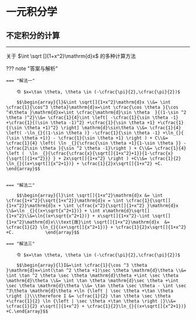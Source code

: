 # 一元积分学

## 不定积分的计算

---

关于 $\int \sqrt []{1+x^2}\mathrm{d}x$ 的多种计算方法

??? note "答案与解析"
    
    === "解法一"
    
        令 $x=\tan \theta, \theta \in (-\cfrac{\pi}{2},\cfrac{\pi}{2})$
    
        $$\begin{array}{l}&\int \sqrt[]{1+x^2}\mathrm{d}x \\&= \int \cfrac{1}{\cos^3 \theta}\mathrm{d}x=\int \cfrac{\cos \theta }{\cos ^4\theta }\mathrm{d}x=\int \cfrac{\mathrm{d}\sin \theta  }{(1-\sin ^2 \theta )^2}\\&= \cfrac{1}{4}\int \left[ -\cfrac{1}{\sin \theta -1} +\cfrac{1}{(\sin \theta -1)^2} +\cfrac{1}{\sin \theta +1} +\cfrac{1}{(\sin \theta +1)^2} \right] \mathrm{d}\sin\theta \\&= \cfrac{1}{4} \left( -\ln_{}{(1-\sin \theta )} -\cfrac{1}{\sin \theta -1} +\ln_{}{ (\sin \theta +1)} - \cfrac{1}{\sin \theta +1} \right ) + C\\&= \cfrac{1}{4} \left( \ln _{}{\cfrac{\sin \theta +1}{1-\sin \theta }} - \cfrac{2\sin \theta }{\sin ^2 \theta -1}\right ) + C\\&= \cfrac{1}{4} \left (  \ln _{}{\cfrac{\cfrac{x}{\sqrt[]{1+x^2}+1}}{1-\cfrac{x}{\sqrt[]{1+x^2}}} } + 2x\sqrt[]{1+x^2} \right ) +C\\&= \cfrac{1}{2} \ln_{}{(x+\sqrt[]{x^2+1})} + \cfrac{1}{2}x\sqrt[]{1+x^2} +C.   \end{array}$$
    
    
    === "解法二"
    
    	$$\begin{array}{l}\int \sqrt[]{1+x^2}\mathrm{d}x &= \int \cfrac{1+x^2}{\sqrt{1+x^2}}\mathrm{d}x = \int \cfrac{1}{\sqrt[]{1+x^2}}\mathrm{d}x + \int \cfrac{x^2}{\sqrt[]{1+x^2} }\mathrm{d}x  \\&=\ln _{}{(x+\sqrt{x^2+1})} + \int x\mathrm{d}\sqrt[]{1+x^2}\\&=\ln{(x+\sqrt{x^2+1})} + x\sqrt[]{1+x^2}-\int \sqrt[]{1+x^2}\mathrm{d}x\\\text{故}\int \sqrt[]{1+x^2}\mathrm{d}x  &= \cfrac{1}{2} \ln_{}{(x+\sqrt[]{x^2+1})} + \cfrac{1}{2}x\sqrt[]{1+x^2} +C.            \end{array}$$
    
    === "解法三"
    
    	令 $x=\tan \theta, \theta \in (-\cfrac{\pi}{2},\cfrac{\pi}{2})$
    	
    	$$\begin{array}{l}I&=\int \cfrac{1}{\cos ^3 \theta }\mathrm{d}x=\int(\tan ^2 \theta +1)\sec \theta \mathrm{d}\theta \\&= \int \tan ^2 \theta \sec \theta \mathrm{d}\theta +\int \sec \theta \mathrm{d}\theta \\&= \int \tan \theta \mathrm{d}\sec \theta +\int \sec \theta \mathrm{d}\theta \\&= \tan \theta \sec \theta - \int \sec ^3\theta \mathrm{d}\theta +\ln {\left | \sec \theta +\tan \theta \right |}\\\therefore I &= \cfrac{1}{2} \tan \theta \sec \theta +\cfrac{1}{2} \ln {\left | \sec \theta +\tan \theta \right |}\\&= \cfrac{1}{2} x\sqrt[]{1+x^2} + \cfrac{1}{2}\ln_{}{(x+\sqrt[]{x^2+1})} +C.\end{array}$$
    	